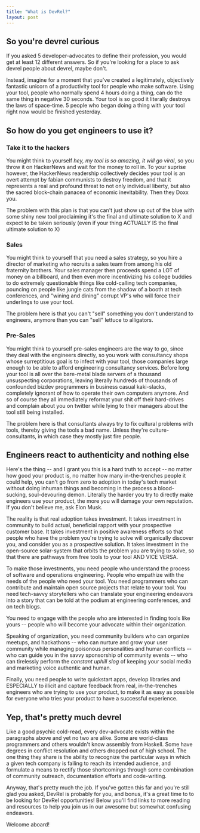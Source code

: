 ```yaml
---
title: "What is DevRel?"
layout: post
---
```


## So you're devrel curious

If you asked 5 developer-advocates to define their profession, you would get at
least 12 different answers. So if you're looking for a place to ask devrel
people about devrel, maybe don't.

Instead, imagine for a moment that you've created a legitimately, objectively
fantastic unicorn of a productivity tool for people who make software. Using
your tool, people who normally spend 4 hours doing a thing, can do the same
thing in negative 30 seconds. Your tool is so good it literally destroys the
laws of space-time. 5 people who began doing a thing with your tool right now
would be finished yesterday.

## So how do you get engineers to use it?

### Take it to the hackers
You might think to yourself _hey, my tool is so amazing, it will go viral_, so
you throw it on HackerNews and wait for the money to roll in. To your suprise
however, the HackerNews readership collectively decides your tool is an overt
attempt by fabian communists to destroy freedom, and that it represents a real
and profound threat to not only individual liberty, but also the sacred
block-chain panacea of economic inevitability. Then they Doxx you.

The problem with this plan is that you can't just show up out of the blue with
some shiny new tool proclaiming it's the final and ultimate solution to X and
expect to be taken seriously (even if your thing ACTUALLY IS the final ultimate
solution to X)

### Sales
You might think to yourself that you need a sales strategy, so you hire a
director of marketing who recruits a sales team from among his old fraternity
brothers. Your sales manager then proceeds spend a LOT of money on a billboard,
and then even more incentivizing his college buddies to do extremely
questionable things like cold-calling tech companies, pouncing on people like
jungle cats from the shadow of a booth at tech conferences, and "wining and
dining" corrupt VP's who will force their underlings to use your tool.

The problem here is that you can't "sell" something you don't understand to
engineers, anymore than you can "sell" lettuce to alligators.  

### Pre-Sales
You might think to yourself pre-sales engineers are the way to go, since they
deal with the engineers directly, so you work with consultancy shops whose
surreptitious goal is to infect with your tool, those companies large enough to
be able to afford engineering consultancy services. Before long your tool is
all over the bare-metal blade servers of a thousand unsuspecting corporations,
leaving literally hundreds of thousands of confounded bizdev programmers in
business casual kaki-slacks, completely ignorant of how to operate their own
computers anymore. And so of course they all immediately reformat your shit off
their hard-drives and complain about you on twitter while lying to their
managers about the tool still being installed.

The problem here is that consultants always try to fix cultural problems with
tools, thereby giving the tools a bad name. Unless they're culture-consultants,
in which case they mostly just fire people.

## Engineers react to authenticity and nothing else

Here's the thing -- and I grant you this is a hard truth to accept -- no matter
how good your product is, no matter how many in-the-trenches people it could
help, you can't go from zero to adoption in today's tech market without doing
inhuman things and becoming in the process a blood-sucking, soul-devouring
demon. Literally the harder you try to directly make engineers use your
product, the more you will damage your own reputation. If you don't believe me,
ask Elon Musk.

The reality is that real adoption takes investment. It takes investment in
community to build actual, beneficial rapport with your prospective customer
base. It takes investment in positive awareness efforts so that people who have
the problem you're trying to solve will organically discover you, and consider
you as a prospective solution.  It takes investment in the open-source
solar-system that orbits the problem you are trying to solve, so that there are
pathways from free tools to your tool AND VICE VERSA.

To make those investments, you need people who understand the process of
software and operations engineering. People who empathize with the needs of the
people who need your tool. You need programmers who can contribute and maintain
open source projects that relate to your tool. You need tech-savvy storytellers
who can translate your engineering endeavors into a story that can be told at
the podium at engineering conferences, and on tech blogs.

You need to engage with the people who are interested in finding tools like
yours -- people who will become your advocate within their organization.

Speaking of organization, you need community builders who can organize meetups,
and hackathons -- who can nurture and grow your user community while managing
poisonous personalities and human conflicts -- who can guide you in the savvy
sponsorship of community events -- who can tirelessly perform the _constant
uphill slog_ of keeping your social media and marketing voice authentic and
human.

Finally, you need people to write quickstart apps, develop libraries and
ESPECIALLY to illicit and capture feedback from real, in-the-trenches engineers
who are trying to use your product, to make it as easy as possible for everyone
who tries your product to have a successful experience.

## Yep, that's pretty much devrel

Like a good psychic cold-read, every dev-advocate exists within the paragraphs
above and yet no two are alike. Some are world-class programmers and others
wouldn't know assembly from Haskell. Some have degrees in conflict resolution
and others dropped out of high school. The one thing they share is the ability
to recognize the particular ways in which a given tech company is failing to
reach its intended audience, and formulate a means to rectify those
shortcomings through some combination of community outreach, documentation
efforts and code-writing.

Anyway, that's pretty much the job. If you've gotten this far and you're still
glad you asked, DevRel is probably for you, and bonus, it's a great time to to
be looking for DevRel opportunities! Below you'll find links to more reading
and resources to help you join us in our awesome but somewhat confusing
endeavors.

Welcome aboard!
